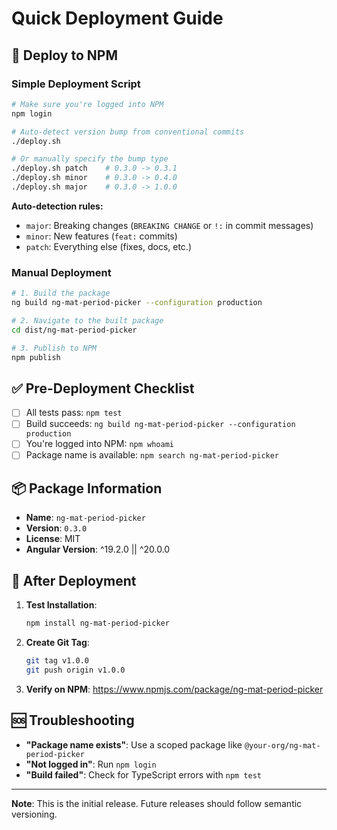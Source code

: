 # Quick Deployment Guide

## 🚀 Deploy to NPM

### Simple Deployment Script

```bash
# Make sure you're logged into NPM
npm login

# Auto-detect version bump from conventional commits
./deploy.sh

# Or manually specify the bump type
./deploy.sh patch    # 0.3.0 -> 0.3.1
./deploy.sh minor    # 0.3.0 -> 0.4.0
./deploy.sh major    # 0.3.0 -> 1.0.0
```

**Auto-detection rules:**

- `major`: Breaking changes (`BREAKING CHANGE` or `!:` in commit messages)
- `minor`: New features (`feat:` commits)
- `patch`: Everything else (fixes, docs, etc.)

### Manual Deployment

```bash
# 1. Build the package
ng build ng-mat-period-picker --configuration production

# 2. Navigate to the built package
cd dist/ng-mat-period-picker

# 3. Publish to NPM
npm publish
```

## ✅ Pre-Deployment Checklist

- [ ] All tests pass: `npm test`
- [ ] Build succeeds: `ng build ng-mat-period-picker --configuration production`
- [ ] You're logged into NPM: `npm whoami`
- [ ] Package name is available: `npm search ng-mat-period-picker`

## 📦 Package Information

- **Name**: `ng-mat-period-picker`
- **Version**: `0.3.0`
- **License**: MIT
- **Angular Version**: ^19.2.0 || ^20.0.0

## 🔗 After Deployment

1. **Test Installation**:

   ```bash
   npm install ng-mat-period-picker
   ```

2. **Create Git Tag**:

   ```bash
   git tag v1.0.0
   git push origin v1.0.0
   ```

3. **Verify on NPM**: https://www.npmjs.com/package/ng-mat-period-picker

## 🆘 Troubleshooting

- **"Package name exists"**: Use a scoped package like `@your-org/ng-mat-period-picker`
- **"Not logged in"**: Run `npm login`
- **"Build failed"**: Check for TypeScript errors with `npm test`

---

**Note**: This is the initial release. Future releases should follow semantic versioning.
